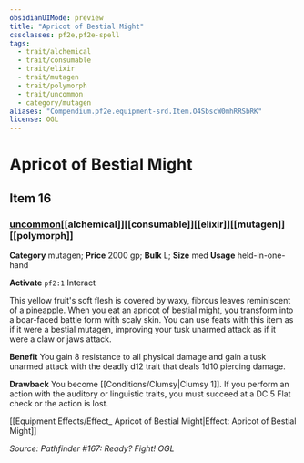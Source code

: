 ```yaml
---
obsidianUIMode: preview
title: "Apricot of Bestial Might"
cssclasses: pf2e,pf2e-spell
tags:
  - trait/alchemical
  - trait/consumable
  - trait/elixir
  - trait/mutagen
  - trait/polymorph
  - trait/uncommon
  - category/mutagen
aliases: "Compendium.pf2e.equipment-srd.Item.O4SbscW0mhRRSbRK"
license: OGL
---
```

# Apricot of Bestial Might
## Item 16
### [uncommon](uncommon "Uncommon Rarity Trait")[[alchemical]][[consumable]][[elixir]][[mutagen]][[polymorph]]

**Category** mutagen; 
**Price** 2000 gp; 
**Bulk** L; **Size** med
**Usage** held-in-one-hand

**Activate** `pf2:1` Interact

This yellow fruit's soft flesh is covered by waxy, fibrous leaves reminiscent of a pineapple. When you eat an apricot of bestial might, you transform into a boar-faced battle form with scaly skin. You can use feats with this item as if it were a bestial mutagen, improving your tusk unarmed attack as if it were a claw or jaws attack.

**Benefit** You gain 8 resistance to all physical damage and gain a tusk unarmed attack with the deadly d12 trait that deals 1d10 piercing damage.

**Drawback** You become [[Conditions/Clumsy|Clumsy 1]]. If you perform an action with the auditory or linguistic traits, you must succeed at a DC 5 Flat check or the action is lost.

[[Equipment Effects/Effect_ Apricot of Bestial Might|Effect: Apricot of Bestial Might]]

*Source: Pathfinder #167: Ready? Fight!*
*OGL*